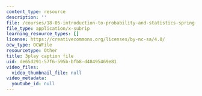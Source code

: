 ```yaml
---
content_type: resource
description: ''
file: /courses/18-05-introduction-to-probability-and-statistics-spring-2014/de65d29157f6595bbfb8d48495469e81_7KOwsepQcXI.vtt
file_type: application/x-subrip
learning_resource_types: []
license: https://creativecommons.org/licenses/by-nc-sa/4.0/
ocw_type: OCWFile
resourcetype: Other
title: 3play caption file
uid: de65d291-57f6-595b-bfb8-d48495469e81
video_files:
  video_thumbnail_file: null
video_metadata:
  youtube_id: null
---
```


